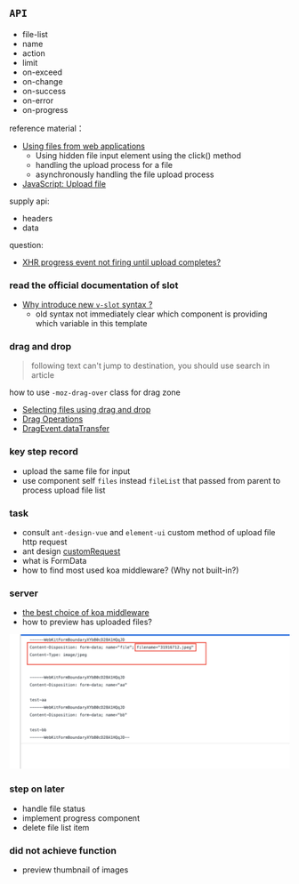 ## `API`
* file-list
* name
* action
* limit
* on-exceed
* on-change
* on-success
* on-error
* on-progress

reference material：
* [Using files from web applications](https://developer.mozilla.org/en-US/docs/Web/API/File/Using_files_from_web_applications)
  * Using hidden file input element using the click() method
  * handling the upload process for a file
  * asynchronously handling the file upload process
* [JavaScript: Upload file](https://stackoverflow.com/a/51109645/12819402)

supply api: 
* headers
* data

question: 
* [XHR progress event not firing until upload completes?](https://stackoverflow.com/a/39220072/12819402)

### read the official documentation of slot
* [Why introduce new `v-slot` syntax ?](https://github.com/vuejs/rfcs/blob/master/active-rfcs/0001-new-slot-syntax.md) 
  * old syntax not immediately clear which component is providing which variable in this template
  
### drag and drop
> following text can't jump to destination, you should use search in article

how to use `-moz-drag-over` class for drag zone

* [Selecting files using drag and drop](https://developer.mozilla.org/en-US/docs/Web/API/File/Using_files_from_web_applications)
* [Drag Operations](https://developer.mozilla.org/en-US/docs/Web/API/HTML_Drag_and_Drop_API/Drag_operations)
* [DragEvent.dataTransfer](https://developer.mozilla.org/en-US/docs/Web/API/DragEvent/dataTransfer)

### key step record
* upload the same file for input
* use component self `files` instead `fileList` that passed from parent to process upload file list

### task
* consult `ant-design-vue` and `element-ui` custom method of upload file http request
* ant design [customRequest](https://github.com/react-component/upload#customrequest)
* what is FormData
* how to find most used koa middleware? (Why not built-in?)

### server
* [the best choice of koa middleware](https://github.com/koajs/koa/issues/952#issuecomment-290406035)
* how to preview has uploaded files?

![](https://raw.githubusercontent.com/wangkaiwd/drawing-bed/master/20200811110944.png)
### step on later
* handle file status
* implement progress component
* delete file list item

### did not achieve function
* preview thumbnail of images

